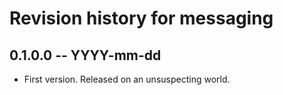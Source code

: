 # Revision history for messaging

## 0.1.0.0 -- YYYY-mm-dd

* First version. Released on an unsuspecting world.
